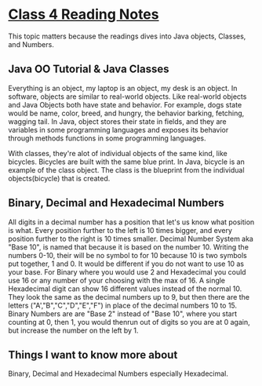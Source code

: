 # [Class 4 Reading Notes](https://github.com/snur206/reading-notes/blob/main/401/class4notes.md)

This topic matters because the readings dives into Java objects, Classes, and Numbers.

## Java OO Tutorial & Java Classes

Everything is an object, my laptop is an object, my desk is an object. In software, objects are similar to real-world objects. Like real-world objects and Java Objects both have state and behavior. For example, dogs state would be name, color, breed, and hungry, the behavior barking, fetching, wagging tail. In Java, object stores their state in fields, and they are variables in some programming languages and exposes its behavior through methods functions in some programming languages. 

With classes, they're alot of individual objects of the same kind, like bicycles. Bicycles are built with the same blue print. In Java, bicycle is an example of the class object. The class is the blueprint from the individual objects(bicycle) that is created.

## Binary, Decimal and Hexadecimal Numbers

All digits in a decimal number has a position that let's us know what position is what. Every position further to the left is 10 times bigger, and every position further to the right is 10 times smaller. Decimal Number System aka "Base 10", is named that because it is based on the number 10. Writing the numbers 0-10, their will be no symbol to for 10 because 10 is two symbols put together, 1 and 0. It would be different if you do not want to use 10 as your base. For Binary where you would use 2 and Hexadecimal you could use 16 or any number of your choosing with the max of 16. A single Hexadecimal digit can show 16 different values instead of the normal 10. They look the same as the decimal numbers up to 9, but then there are the letters ("A',"B","C","D","E","F") in place of the decimal numbers 10 to 15. Binary Numbers are are "Base 2" instead of "Base 10", where you start counting at 0, then 1, you would thenrun out of digits so you are at 0 again, but increase the number on the left by 1.    

## Things I want to know more about

Binary, Decimal and Hexadecimal Numbers especially Hexadecimal.
